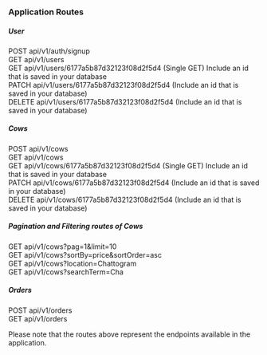 ### Application Routes

##### User

POST api/v1/auth/signup <br>
GET api/v1/users<br>
GET api/v1/users/6177a5b87d32123f08d2f5d4 (Single GET) Include an id that is saved in your database<br>
PATCH api/v1/users/6177a5b87d32123f08d2f5d4 (Include an id that is saved in your database)<br>
DELETE api/v1/users/6177a5b87d32123f08d2f5d4 (Include an id that is saved in your database)<br>

##### Cows

POST api/v1/cows<br>
GET api/v1/cows<br>
GET api/v1/cows/6177a5b87d32123f08d2f5d4 (Single GET) Include an id that is saved in your database<br>
PATCH api/v1/cows/6177a5b87d32123f08d2f5d4 (Include an id that is saved in your database)<br>
DELETE api/v1/cows/6177a5b87d32123f08d2f5d4 (Include an id that is saved in your database)<br>

##### Pagination and Filtering routes of Cows

GET api/v1/cows?pag=1&limit=10<br>
GET api/v1/cows?sortBy=price&sortOrder=asc<br>
GET api/v1/cows?location=Chattogram<br>
GET api/v1/cows?searchTerm=Cha<br>

##### Orders

POST api/v1/orders<br>
GET api/v1/orders<br>

Please note that the routes above represent the endpoints available in the application.
